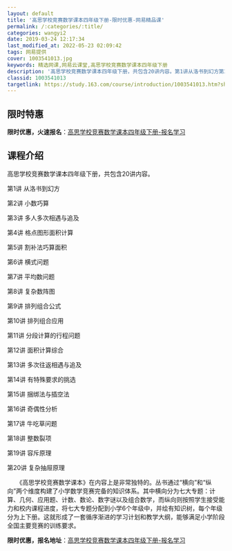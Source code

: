 ```yaml
---
layout: default
title: '高思学校竞赛数学课本四年级下册-限时优惠-网易精品课'
permalink: /:categories/:title/
categories: wangyi2
date: 2019-03-24 12:17:34
last_modified_at: 2022-05-23 02:09:42
tags: 网易提供
cover: 1003541013.jpg
keywords: 精选网课,网易云课堂,高思学校竞赛数学课本四年级下册
description: '高思学校竞赛数学课本四年级下册，共包含20讲内容。第1讲从洛书到幻方第2讲小数巧算第3讲多人多次相遇与追及第4讲格点图形'
classid: 1003541013
targetlink: https://study.163.com/course/introduction/1003541013.htm?share=1&shareId=1025206652&utm_campaign=share&utm_medium=iphoneShare&utm_source=&utm_u=1025206652
---
```


## 限时特惠

**限时优惠，火速报名**：[高思学校竞赛数学课本四年级下册-报名学习](https://study.163.com/course/introduction/1003541013.htm?share=1&shareId=1025206652&utm_campaign=share&utm_medium=iphoneShare&utm_source=&utm_u=1025206652)

## 课程介绍

高思学校竞赛数学课本四年级下册，共包含20讲内容。

第1讲 从洛书到幻方

第2讲 小数巧算

第3讲 多人多次相遇与追及

第4讲 格点图形面积计算

第5讲 割补法巧算面积

第6讲 横式问题

第7讲 平均数问题

第8讲 复杂数阵图

第9讲 排列组合公式

第10讲 排列组合应用

第11讲 分段计算的行程问题

第12讲 面积计算综合

第13讲 多次往返相遇与追及

第14讲 有特殊要求的挑选

第15讲 捆绑法与插空法

第16讲 奇偶性分析

第17讲 牛吃草问题

第18讲 整数裂项

第19讲 容斥原理

第20讲 复杂抽屉原理



　　《高思学校竞赛数学课本》在内容上是非常独特的。丛书通过“横向”和“纵向”两个维度构建了小学数学竞赛完备的知识体系。其中横向分为七大专题：计算、几何、应用题、计数、数论、数字谜以及组合数学，而纵向则按照学生接受能力和校内课程进度，将七大专题分配到小学6个年级中，并绘有知识树，每个年级分为上下册。这就形成了一套循序渐进的学习计划和教学大纲，能够满足小学阶段全国主要竞赛的训练要求。

**限时优惠，报名地址**：[高思学校竞赛数学课本四年级下册-报名学习](https://study.163.com/course/introduction/1003541013.htm?share=1&shareId=1025206652&utm_campaign=share&utm_medium=iphoneShare&utm_source=&utm_u=1025206652)


